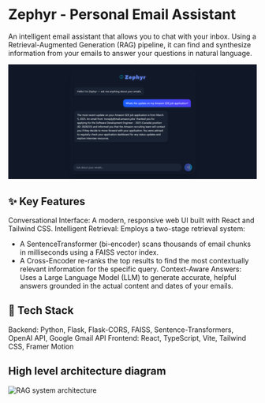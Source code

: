 # Zephyr - Personal Email Assistant

An intelligent email assistant that allows you to chat with your inbox. Using a Retrieval-Augmented Generation (RAG) pipeline, it can find and synthesize information from your emails to answer your questions in natural language.

![screenshot of web app](web-app.png)

## ✨ Key Features
Conversational Interface: A modern, responsive web UI built with React and Tailwind CSS.
Intelligent Retrieval: Employs a two-stage retrieval system:
 - A SentenceTransformer (bi-encoder) scans thousands of email chunks in milliseconds using a FAISS vector index.
 - A Cross-Encoder re-ranks the top results to find the most contextually relevant information for the specific query.
Context-Aware Answers: Uses a Large Language Model (LLM) to generate accurate, helpful answers grounded in the actual content and dates of your emails.

## 🚀 Tech Stack
Backend:	Python, Flask, Flask-CORS, FAISS, Sentence-Transformers, OpenAI API, Google Gmail API
Frontend:	React, TypeScript, Vite, Tailwind CSS, Framer Motion

## High level architecture diagram

![RAG system architecture](high-level-architecture.png)
